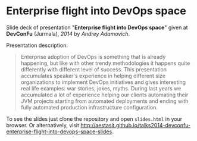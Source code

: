 
# Enterprise flight into DevOps space

Slide deck of presentation "**Enterprise flight into DevOps space**" given at **DevConFu** (Jurmala), *2014* by *Andrey Adamovich*.

Presentation description:

> Enterprise adoption of DevOps is something that is already happening, but like with other trendy methodologies it happens quite differently with different level of success. This presentation accumulates speaker's experience in helping different size organizations to implement DevOps initiatives and gives interesting real life examples: war stories, jokes, myths.  During last years we accumulated a lot of experience helping our clients automating their JVM projects starting from automated deployments and ending with fully automated production infrastructure configuration.


To see the slides just clone the repository and open `slides.html` in your browser. Or alternatively, visit <http://aestasit.github.io/talks2014-devconfu-enterprise-flight-into-devops-space-slides>.

